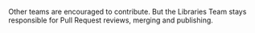 Other teams are encouraged to contribute.
But the Libraries Team stays responsible for Pull Request reviews, merging and publishing.
